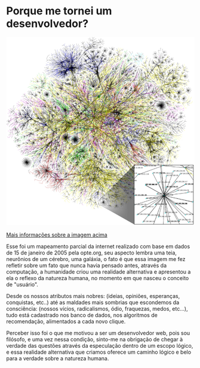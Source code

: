 <h1>Porque me tornei um desenvolvedor?</h1>

<img src="800px-Internet_map_1024_-_transparent,_inverted.png"></img>

<a href="https://www.opte.org/the-internet">Mais informações sobre a imagem acima</a>
<p>Esse foi um mapeamento parcial da internet realizado com base em dados de 15 de janeiro de 2005 pela opte.org, seu aspecto lembra uma teia, neurônios de um cérebro, uma galáxia, o fato é que essa imagem me fez refletir sobre um fato que nunca havia pensado antes, através da computação, a humanidade criou uma realidade alternativa e apresentou a ela o reflexo da natureza humana, no momento em que nasceu o conceito de "usuário". </p>

<p>Desde os nossos atributos mais nobres: (ideias, opiniões, esperanças, conquistas, etc..) até as maldades mais sombrias que escondemos da consciência: (nossos vícios, radicalismos, ódio, fraquezas, medos, etc...), tudo está cadastrado nos banco de dados, nos algoritmos de recomendação, alimentados a cada novo clique.</p>

<p>Perceber isso foi o que me motivou a ser um desenvolvedor web, pois sou filósofo, e uma vez nessa condição, sinto-me na obrigação de chegar à verdade das questões através da especulação dentro de um escopo lógico, e essa realidade alternativa que criamos oferece um caminho lógico e belo para a verdade sobre a natureza humana.</p>
